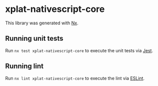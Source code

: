 # xplat-nativescript-core

This library was generated with [Nx](https://nx.dev).

## Running unit tests

Run `nx test xplat-nativescript-core` to execute the unit tests via [Jest](https://jestjs.io).

## Running lint

Run `nx lint xplat-nativescript-core` to execute the lint via [ESLint](https://eslint.org/).
